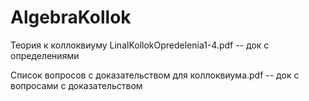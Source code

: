 # AlgebraKollok
Теория к коллоквиуму
LinalKollokOpredelenia1-4.pdf -- док с определениями

Список вопросов с доказательством для коллоквиума.pdf -- док с вопросами с доказательством
